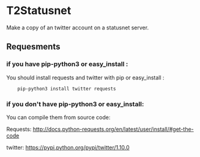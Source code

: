 T2Statusnet
===========

Make a copy of an twitter account on a statusnet server.

Requesments
-------------------

### if you have pip-python3 or easy_install :

You should install requests and twitter with pip or easy_install :

        pip-python3 install twitter requests

### if you don't have pip-python3 or easy_install:

You can compile them from source code:

Requests:	http://docs.python-requests.org/en/latest/user/install/#get-the-code

twitter:	https://pypi.python.org/pypi/twitter/1.10.0
